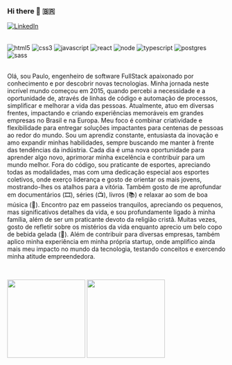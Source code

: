 ### Hi there 👋 🇧🇷

[![LinkedIn](https://img.shields.io/badge/LinkedIn-0077B5?style=for-the-badge&logo=linkedin&logoColor=white)](https://www.linkedin.com/in/paulo-spiguel/)

<!--**PauloSpiguel/PauloSpiguel** is a ✨ _special_ ✨ repository because its `README.md` (this file) appears on your GitHub profile.--!>

<div style="display: inline_block"><br/>
   <img align="center" alt="html5" src="https://img.shields.io/badge/HTML5-E34F26?style=for-the-badge&logo=html5&logoColor=white">
   <img align="center" alt="css3" src="https://img.shields.io/badge/CSS3-1572B6?style=for-the-badge&logo=css3&logoColor=white">
   <img align="center" alt="javascript" src="https://img.shields.io/badge/JavaScript-F7DF1E?style=for-the-badge&logo=javascript&logoColor=black">
   <img align="center" alt="react" src="https://img.shields.io/badge/React-20232A?style=for-the-badge&logo=react&logoColor=61DAFB">
   <img align="center" alt="node" src="https://img.shields.io/badge/Node.js-43853D?style=for-the-badge&logo=node.js&logoColor=white">
   <img align="center" alt="typescript" src="https://img.shields.io/badge/TypeScript-007ACC?style=for-the-badge&logo=typescript&logoColor=white">
   <img align="center" alt="postgres" src="https://img.shields.io/badge/PostgreSQL-316192?style=for-the-badge&logo=postgresql&logoColor=white">
   <img align="center" alt="sass" src="https://img.shields.io/badge/Sass-CC6699?style=for-the-badge&logo=sass&logoColor=white">
</div>
<br/>

<p>Olá, sou Paulo, engenheiro de software FullStack apaixonado por conhecimento e por descobrir novas tecnologias. Minha jornada neste incrível mundo começou em 2015, quando percebi a necessidade e a oportunidade de, através de linhas de código e automação de processos, simplificar e melhorar a vida das pessoas. Atualmente, atuo em diversas frentes, impactando e criando experiências memoráveis em grandes empresas no Brasil e na Europa. Meu foco é combinar criatividade e flexibilidade para entregar soluções impactantes para centenas de pessoas ao redor do mundo.

Sou um aprendiz constante, entusiasta da inovação e amo expandir minhas habilidades, sempre buscando me manter à frente das tendências da indústria. Cada dia é uma nova oportunidade para aprender algo novo, aprimorar minha excelência e contribuir para um mundo melhor.

Fora do código, sou praticante de esportes, apreciando todas as modalidades, mas com uma dedicação especial aos esportes coletivos, onde exerço liderança e gosto de orientar os mais jovens, mostrando-lhes os atalhos para a vitória. Também gosto de me aprofundar em documentários (🎞️), séries (📺), livros (📚) e relaxar ao som de boa música (🎵). Encontro paz em passeios tranquilos, apreciando os pequenos, mas significativos detalhes da vida, e sou profundamente ligado à minha família, além de ser um praticante devoto da religião cristã. Muitas vezes, gosto de refletir sobre os mistérios da vida enquanto aprecio um belo copo de bebida gelada (🥤).

Além de contribuir para diversas empresas, também aplico minha experiência em minha própria startup, onde amplifico ainda mais meu impacto no mundo da tecnologia, testando conceitos e exercendo minha atitude empreendedora.
</p>

<br/>

<p>
  <img height="180em" src="https://github-readme-stats.vercel.app/api?username=PauloSpiguel&show_icons=true&hide_border=true&&count_private=true&include_all_commits=true&theme=radical" />
  <img height="180em" src="https://github-readme-stats.vercel.app/api/top-langs/?username=PauloSpiguel&count_private=true&include_all_commits=true&show_icons=true&hide_border=true&hide=html&layout=compact&langs_count=8&theme=radical"/>
</p>


